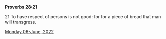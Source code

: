 **Proverbs 28:21**

21 To have respect of persons is not good: for for a piece of bread that man will transgress.

[Monday 06-June, 2022](https://t.me/s/daily_scripture)

